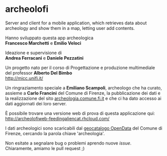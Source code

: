 archeolofi
==========

Server and client for a mobile application, which retrieves data about archeology and show them in a map,
letting user add contents.

<p>
    Hanno sviluppato questa app archeologica<br />
    <b>Francesco Marchetti</b> e <b>Emilio Veloci</b>
</p>
<p>
    Ideazione e supervisione di<br />
    <b>Andrea Ferracani</b> e <b>Daniele Pezzatini</b>
</p>
<p>
    Un progetto nato per il corso di Progettazione e produzione multimediale del professor <b>Alberto Del Bimbo</b><br />
    <a href="http://micc.unifi.it/">http://micc.unifi.it/</a>
</p>
<p>
    Un ringraziamento speciale a <b>Emiliano Scampoli</b>, archeologo che ha curato, 
    assieme a <b>Carlo Francini</b> del Comune di Firenze, la pubblicazione dei dati e la realizzazione 
    del sito <a href="archeologia.comune.fi.it">archeologia.comune.fi.it</a> e che ci ha dato 
    accesso ai dati aggiornati dei loro server.
</p>
<p>
    È possibile trovare una versione web di prova di questa applicazione qui:<br />
    <a href="http://archeolofiweb-feedingaliencat.rhcloud.com/">http://archeolofiweb-feedingaliencat.rhcloud.com/</a>
</p>
<p>
    I dati archeologici sono scaricabili dal 
    <a href="http://datigis.comune.fi.it/MapStore/">geocatalogo OpenData</a> 
    del Comune di Firenze, cercando la parola chiave 'archeologia'.
</p>
<p>
    Non esitate a segnalare bug o problemi aprendo nuove <i>issue</i>.<br />
    Chiaramente, amiamo le pull request ;)
</p>
